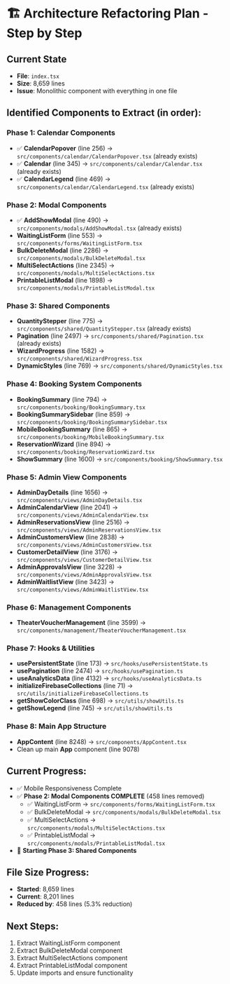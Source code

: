 # 🏗️ Architecture Refactoring Plan - Step by Step

## Current State
- **File**: `index.tsx` 
- **Size**: 8,659 lines 
- **Issue**: Monolithic component with everything in one file

## Identified Components to Extract (in order):

### Phase 1: Calendar Components
- ✅ **CalendarPopover** (line 256) → `src/components/calendar/CalendarPopover.tsx` (already exists)
- ✅ **Calendar** (line 345) → `src/components/calendar/Calendar.tsx` (already exists)  
- ✅ **CalendarLegend** (line 469) → `src/components/calendar/CalendarLegend.tsx` (already exists)

### Phase 2: Modal Components  
- ✅ **AddShowModal** (line 490) → `src/components/modals/AddShowModal.tsx` (already exists)
- **WaitingListForm** (line 553) → `src/components/forms/WaitingListForm.tsx`
- **BulkDeleteModal** (line 2286) → `src/components/modals/BulkDeleteModal.tsx`
- **MultiSelectActions** (line 2345) → `src/components/modals/MultiSelectActions.tsx`
- **PrintableListModal** (line 1898) → `src/components/modals/PrintableListModal.tsx`

### Phase 3: Shared Components
- **QuantityStepper** (line 775) → `src/components/shared/QuantityStepper.tsx` (already exists)
- **Pagination** (line 2497) → `src/components/shared/Pagination.tsx` (already exists)
- **WizardProgress** (line 1582) → `src/components/shared/WizardProgress.tsx`
- **DynamicStyles** (line 769) → `src/components/shared/DynamicStyles.tsx`

### Phase 4: Booking System Components
- **BookingSummary** (line 794) → `src/components/booking/BookingSummary.tsx`
- **BookingSummarySidebar** (line 859) → `src/components/booking/BookingSummarySidebar.tsx`
- **MobileBookingSummary** (line 865) → `src/components/booking/MobileBookingSummary.tsx`
- **ReservationWizard** (line 894) → `src/components/booking/ReservationWizard.tsx`
- **ShowSummary** (line 1600) → `src/components/booking/ShowSummary.tsx`

### Phase 5: Admin View Components
- **AdminDayDetails** (line 1656) → `src/components/views/AdminDayDetails.tsx`
- **AdminCalendarView** (line 2041) → `src/components/views/AdminCalendarView.tsx`
- **AdminReservationsView** (line 2516) → `src/components/views/AdminReservationsView.tsx`
- **AdminCustomersView** (line 2838) → `src/components/views/AdminCustomersView.tsx`
- **CustomerDetailView** (line 3176) → `src/components/views/CustomerDetailView.tsx`
- **AdminApprovalsView** (line 3228) → `src/components/views/AdminApprovalsView.tsx`
- **AdminWaitlistView** (line 3423) → `src/components/views/AdminWaitlistView.tsx`

### Phase 6: Management Components
- **TheaterVoucherManagement** (line 3599) → `src/components/management/TheaterVoucherManagement.tsx`

### Phase 7: Hooks & Utilities
- **usePersistentState** (line 173) → `src/hooks/usePersistentState.ts`
- **usePagination** (line 2474) → `src/hooks/usePagination.ts`
- **useAnalyticsData** (line 4132) → `src/hooks/useAnalyticsData.ts`
- **initializeFirebaseCollections** (line 71) → `src/utils/initializeFirebaseCollections.ts`
- **getShowColorClass** (line 698) → `src/utils/showUtils.ts`
- **getShowLegend** (line 745) → `src/utils/showUtils.ts`

### Phase 8: Main App Structure
- **AppContent** (line 8248) → `src/components/AppContent.tsx`
- Clean up main **App** component (line 9078)

## Current Progress: 
- ✅ Mobile Responsiveness Complete
- ✅ **Phase 2: Modal Components COMPLETE** (458 lines removed)
  - ✅ WaitingListForm → `src/components/forms/WaitingListForm.tsx`
  - ✅ BulkDeleteModal → `src/components/modals/BulkDeleteModal.tsx` 
  - ✅ MultiSelectActions → `src/components/modals/MultiSelectActions.tsx`
  - ✅ PrintableListModal → `src/components/modals/PrintableListModal.tsx`
- 🚀 **Starting Phase 3: Shared Components**

## File Size Progress:
- **Started**: 8,659 lines
- **Current**: 8,201 lines  
- **Reduced by**: 458 lines (5.3% reduction)

## Next Steps:
1. Extract WaitingListForm component
2. Extract BulkDeleteModal component  
3. Extract MultiSelectActions component
4. Extract PrintableListModal component
5. Update imports and ensure functionality
